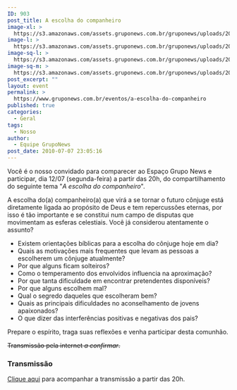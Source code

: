 ```yaml
---
ID: 903
post_title: A escolha do companheiro
image-xl: >
  https://s3.amazonaws.com/assets.gruponews.com.br/gruponews/uploads/2010/07/banner_materia-escolha.jpg
image-l: >
  https://s3.amazonaws.com/assets.gruponews.com.br/gruponews/uploads/2010/07/banner_materia-escolha.jpg
image-sq-l: >
  https://s3.amazonaws.com/assets.gruponews.com.br/gruponews/uploads/2010/07/banner_materia-escolha.jpg
image-sq-m: >
  https://s3.amazonaws.com/assets.gruponews.com.br/gruponews/uploads/2010/07/banner_materia-escolha-720x307.jpg
post_excerpt: ""
layout: event
permalink: >
  https://www.gruponews.com.br/eventos/a-escolha-do-companheiro
published: true
categories:
  - Geral
tags:
  - Nosso
author:
  - Equipe GrupoNews
post_date: 2010-07-07 23:05:16
---
```

Você é o nosso convidado para comparecer ao Espaço Grupo News e participar, dia 12/07 (segunda-feira) a partir das 20h, do compartilhamento do seguinte tema "<em>A escolha do companheiro</em>".

A escolha do(a) companheiro(a) que virá a se tornar o futuro cônjuge está diretamente ligada ao propósito de Deus e tem repercussões eternas, por isso é tão importante e se constitui num campo de disputas que movimentam as esferas celestiais. Você já considerou atentamente o assunto?
<ul>
	<li>Existem orientações bíblicas para a escolha do cônjuge hoje em dia?</li>
	<li>Quais as motivações mais frequentes que levam as pessoas a escolherem um cônjuge atualmente?</li>
	<li>Por que alguns ficam solteiros?</li>
	<li>Como o temperamento dos envolvidos influencia na aproximação?</li>
	<li>Por que tanta dificuldade em encontrar pretendentes disponíveis?</li>
	<li>Por que alguns escolhem mal?</li>
	<li>Qual o segredo daqueles que escolheram bem?</li>
	<li>Quais as principais dificuldades no aconselhamento de jovens apaixonados?</li>
	<li>O que dizer das interferências positivas e negativas dos pais?</li>
</ul>
Prepare o espírito, traga suas reflexões e venha participar desta comunhão.

<span style="text-decoration: line-through;">Transmissão pela internet <em>a confirmar</em>.</span>
<h3>Transmissão</h3>
<a href="../../webtv/ao-vivo">Clique aqui</a> para acompanhar a transmissão a partir das 20h.